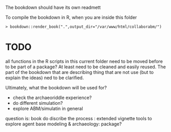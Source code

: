 The bookdown should have its own readmett

To compile the bookdown in R, when you are inside this folder 

```{r}
> bookdown::render_book(".",output_dir="/var/www/html/collaborabm/")
```

# TODO

all functions in the R scripts in this current folder need to be moved before to be part of a package? At least need to be cleaned and easily reused. The part of the bookdown that are describing thing that are not use (but to explain the ideas)  ned to be clarified. 

Ultimately, what the bookdown will be used for?
- check the archaeoriddle experience?
- do different simulation? 
- explore ABM/simulatin in general

question is: book do discribe the process : extended vignette
             tools to explore agent base modeling & archaeology: package?


